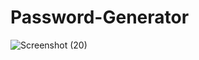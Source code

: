 # Password-Generator
![Screenshot (20)](https://github.com/gaurav-7385/Password-Generator/assets/153974792/4c5dbd03-9947-4203-ac30-f89c8ed8f712)
